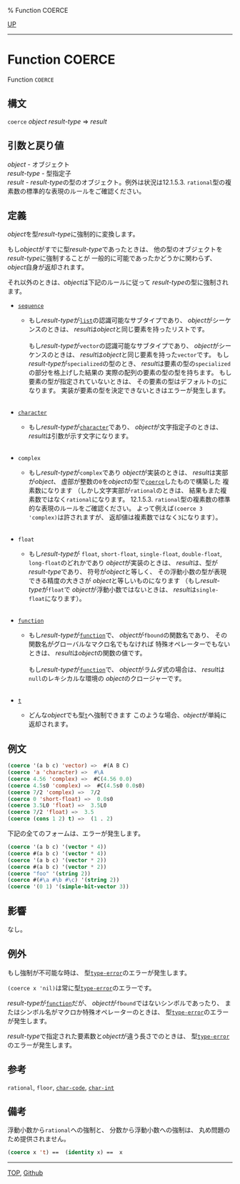 % Function COERCE

[UP](4.4.html)  

---

# Function **COERCE**


Function `COERCE`


## 構文

`coerce` *object* *result-type* => *result*


## 引数と戻り値

*object* - オブジェクト  
*result-type* - 型指定子  
*result* - *result-type*の型のオブジェクト。例外は状況は12.1.5.3. `rational`型の複素数の標準的な表現のルールをご確認ください。


## 定義

*object*を型*result-type*に強制的に変換します。

もし*object*がすでに型*result-type*であったときは、
他の型のオブジェクトを*result-type*に強制することが
一般的に可能であったかどうかに関わらず、
*object*自身が返却されます。

それ以外のときは、*object*は下記のルールに従って
*result-type*の型に強制されます。

- [`sequence`](17.3.sequence.html)
  - もし*result-type*が[`list`](14.2.list-system-class.html)の認識可能なサブタイプであり、
    *object*がシーケンスのときは、
    *result*は*object*と同じ要素を持ったリストです。
	<br><br>
    もし*result-type*が`vector`の認識可能なサブタイプであり、
    *object*がシーケンスのときは、
    *result*は*object*と同じ要素を持った`vector`です。
    もし*result-type*が`specialized`の型のとき、
    *result*は要素の型の`specialized`の部分を格上げした結果の
    実際の配列の要素の型の型を持ちます。
    もし要素の型が指定されていないときは、
    その要素の型はデフォルトの[`t`](4.4.t-system-class.html)になります。
    実装が要素の型を決定できないときはエラーが発生します。
    <br><br>

- [`character`](13.2.character-system-class.html)
  - もし*result-type*が[`character`](13.2.character-system-class.html)であり、
    *object*が文字指定子のときは、
    *result*は引数が示す文字になります。
    <br><br>

- `complex`
  - もし*result-type*が`complex`であり
    *object*が実装のときは、 *result*は実部が*object*、
    虚部が整数の`0`を*object*の型で[`coerce`](4.4.coerce.html)したもので構築した
    複素数になります
    （しかし文字実部が`rational`のときは、
    結果もまた複素数ではなく`rational`になります。
    12.1.5.3. `rational`型の複素数の標準的な表現のルールをご確認ください。
    よって例えば`(coerce 3 'complex)`は許されますが、
    返却値は複素数ではなく`3`になります）。
    <br><br>

- `float`
  - もし*result-type*が `float`,
    `short-float`, `single-float`,
    `double-float`, `long-float`のどれかであり
    *object*が実装のときは、
    *result*は、型が*result-type*であり、
    符号が*object*と等しく、
    その浮動小数の型が表現できる精度の大きさが
    *object*と等しいものになります
    （もし*result-type*が`float`で
    *object*が浮動小数ではないときは、
    *result*は`single-float`になります）。
    <br><br>

- [`function`](4.4.function-system-class.html)
  - もし*result-type*が[`function`](4.4.function-system-class.html)で、
    *object*が`fbound`の関数名であり、
    その関数名がグローバルなマクロ名でもなければ
    特殊オペレーターでもないときは、
    *result*は*object*の関数の値です。
    <br><br>
    もし*result-type*が[`function`](4.4.function-system-class.html)で、
    *object*がラムダ式の場合は、
    *result*は`null`のレキシカルな環境の
    *object*のクロージャーです。
    <br><br>

- [`t`](4.4.t-system-class.html)
  - どんな*object*でも型[`t`](4.4.t-system-class.html)へ強制できます
    このような場合、*object*が単純に返却されます。


## 例文

```lisp
(coerce '(a b c) 'vector) =>  #(A B C)
(coerce 'a 'character) =>  #\A
(coerce 4.56 'complex) =>  #C(4.56 0.0)
(coerce 4.5s0 'complex) =>  #C(4.5s0 0.0s0)
(coerce 7/2 'complex) =>  7/2
(coerce 0 'short-float) =>  0.0s0
(coerce 3.5L0 'float) =>  3.5L0
(coerce 7/2 'float) =>  3.5
(coerce (cons 1 2) t) =>  (1 . 2)
```

下記の全てのフォームは、エラーが発生します。

```lisp
(coerce '(a b c) '(vector * 4))
(coerce #(a b c) '(vector * 4))
(coerce '(a b c) '(vector * 2))
(coerce #(a b c) '(vector * 2))
(coerce "foo" '(string 2))
(coerce #(#\a #\b #\c) '(string 2))
(coerce '(0 1) '(simple-bit-vector 3))
```


## 影響

なし。


## 例外

もし強制が不可能な時は、
型[`type-error`](4.4.type-error.html)のエラーが発生します。

`(coerce x 'nil)`は常に型[`type-error`](4.4.type-error.html)のエラーです。

*result-type*が[`function`](4.4.function-system-class.html)だが、
*object*が`fbound`ではないシンボルであったり、
またはシンボル名がマクロか特殊オペレーターのときは、
型[`type-error`](4.4.type-error.html)のエラーが発生します。

*result-type*で指定された要素数と*object*が違う長さでのときは、
型[`type-error`](4.4.type-error.html)のエラーが発生します。


## 参考

`rational`,
`floor`,
[`char-code`](13.2.char-code.html),
[`char-int`](13.2.char-int.html)


## 備考

浮動小数から`rational`への強制と、
分数から浮動小数への強制は、
丸め問題のため提供されません。

```lisp
(coerce x 't) ==  (identity x) ==  x
```


---
[TOP](index.html),  [Github](https://github.com/nptcl/npt-japanese)

